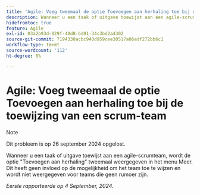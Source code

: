 ```yaml
---
title: 'Agile: Voeg tweemaal de optie Toevoegen aan herhaling toe bij de toewijzing van een scrum-team'
description: Wanneer u een taak of uitgave toewijst aan een agile-scrumteam, wordt de optie Toevoegen aan herhaling twee keer weergegeven in het menu Meer. Dit heeft geen invloed op de mogelijkheid om het team toe te wijzen en wordt niet weergegeven voor teams die geen rumoer zijn.
hidefromtoc: true
feature: Agile
exl-id: 03a2b93d-029f-40d8-bd91-34c3bd2a4302
source-git-commit: 7194330acbc940d959cee30517a06adf272bb6c1
workflow-type: tm+mt
source-wordcount: '112'
ht-degree: 0%

---
```


# Agile: Voeg tweemaal de optie Toevoegen aan herhaling toe bij de toewijzing van een scrum-team

>[!NOTE]
>
>Dit probleem is op 26 september 2024 opgelost.

Wanneer u een taak of uitgave toewijst aan een agile-scrumteam, wordt de optie &quot;Toevoegen aan herhaling&quot; tweemaal weergegeven in het menu Meer. Dit heeft geen invloed op de mogelijkheid om het team toe te wijzen en wordt niet weergegeven voor teams die geen rumoer zijn.

_Eerste rapporteerde op 4 September, 2024._
